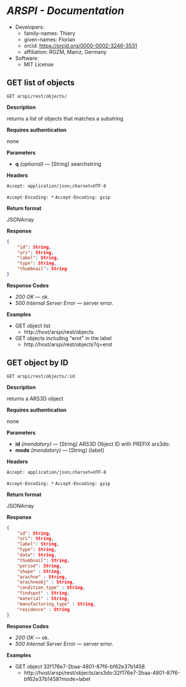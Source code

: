 # *ARSPI - Documentation*

* Developers:
  * family-names: Thiery
  * given-names: Florian
  * orcid: https://orcid.org/0000-0002-3246-3531
  * affiliation: RGZM, Mainz, Germany
* Software:
  * MIT License

## GET list of objects

`GET arspi/rest/objects/`

**Description**

returns a list of objects that matches a substring

**Requires authentication**

none

**Parameters**

* **q** *(optional)* — [String] searchstring

**Headers**

`Accept: application/json;charset=UTF-8`

`Accept-Encoding: *` `Accept-Encoding: gzip`

**Return format**

JSONArray

**Response**

```json
{
	"id": String,
	"uri": String,
	"label": String,
	"type": String,
	"thumbnail": String
}
```

**Response Codes**

* *200 OK* — ok.
* *500 Internal Server Error* — server error.

**Examples**

* GET object list
  * http://host/arspi/rest/objects
* GET objects including "erot" in the label
  * http://host/arspi/rest/objects?q=erot

## GET object by ID

`GET arspi/rest/objects/:id`

**Description**

returns a ARS3D object

**Requires authentication**

none

**Parameters**

* **id** *(mendatory)* — [String] ARS3D Object ID with PREFIX ars3do:
* **mode** *(mendatory)* — [String] {label}

**Headers**

`Accept: application/json;charset=UTF-8`

`Accept-Encoding: *` `Accept-Encoding: gzip`

**Return format**

JSONArray

**Response**

```json
{
	"id": String,
	"uri": String,
	"label": String,
	"type": String,
	"date": String,
	"thumbnail": String,
	"period": String,
	"shape" : String,
	"arachne" : String,
	"arachneobj" : String,
	"condition_type" : String,
	"findspot" : String,
	"material" : String,
	"manufacturing_type" : String,
	"residence" : String
}
```

**Response Codes**

* *200 OK* — ok.
* *500 Internal Server Error* — server error.

**Examples**

* GET object 32f176e7-2baa-4801-87f6-bf62e37b1458
  * http://host/arspi/rest/objects/ars3do:32f176e7-2baa-4801-87f6-bf62e37b1458?mode=label